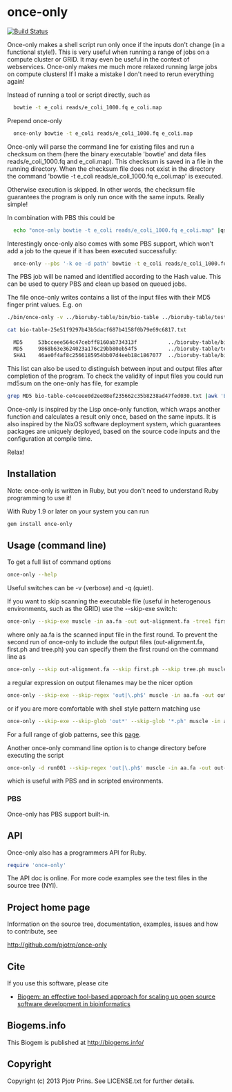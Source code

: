 # once-only

[![Build Status](https://secure.travis-ci.org/pjotrp/once-only.png)](http://travis-ci.org/pjotrp/once-only)

Once-only makes a shell script run only once if the inputs don't change (in a
functional style!). This is very useful when running a range of jobs on a
compute cluster or GRID. It may even be useful in the context of webservices.
Once-only makes me much more relaxed running large jobs on compute clusters! If
I make a mistake I don't need to rerun everything again!

Instead of running a tool or script directly, such as

```sh
  bowtie -t e_coli reads/e_coli_1000.fq e_coli.map
```

Prepend once-only

```sh
  once-only bowtie -t e_coli reads/e_coli_1000.fq e_coli.map
```

Once-only will parse the command line for existing files and run a checksum on
them (here the binary executable 'bowtie' and data files reads/e_coli_1000.fq
and e_coli.map).  This checksum is saved in a file in the running directory.
When the checksum file does not exist in the directory the command 'bowtie -t
e_coli reads/e_coli_1000.fq e_coli.map' is executed.

Otherwise execution is skipped. In other words, the checksum file guarantees
the program is only run once with the same inputs. Really simple! 

In combination with PBS this could be

```sh
  echo "once-only bowtie -t e_coli reads/e_coli_1000.fq e_coli.map" |qsub -k oe -d path
```

Interestingly once-only also comes with some PBS support, which won't add a job to the queue if it
has been executed successfully:

```sh
  once-only --pbs '-k oe -d path' bowtie -t e_coli reads/e_coli_1000.fq e_coli.map
```

The PBS job will be named and identified according to the Hash value.
This can be used to query PBS and clean up based on queued jobs.

The file once-only writes contains a list of the input files with
their MD5 finger print values. E.g. on

```sh
./bin/once-only -v ../bioruby-table/bin/bio-table ../bioruby-table/test/data/input/table1.csv 

cat bio-table-25e51f9297b43b5dacf687b4158f0b79e69c6817.txt 

  MD5     53bcceee564c47cebff8160ab734313f          ../bioruby-table/bin/bio-table
  MD5     9868b63e3624023a176c29bb80eb54f5          ../bioruby-table/test/data/input/table1.csv
  SHA1    46ae0f4af8c2566185954bb07d4eeb18c1867077  ../bioruby-table/bin/bio-table ../bioruby-table/test/data/input/table1.csv
```

This list can also be used to distinguish
between input and output files after completion of the program. To check the validity of 
input files you could run md5sum on the one-only has file, for example

```sh
grep MD5 bio-table-ce4ceee0d2ee08ef235662c35b8238ad47fed030.txt |awk 'BEGIN { FS = "[ \t\n]+" }{ print $2,"",$3 }'|md5sum -c
```

Once-only is inspired by the Lisp once-only function, which wraps another function and calculates a result only once, based on the same inputs. It is also inspired by the NixOS software
deployment system, which guarantees packages are uniquely deployed, based on the source code inputs and the configuration at compile time.

Relax!

## Installation

Note: once-only is written in Ruby, but you don't need to understand
Ruby programming to use it! 

With Ruby 1.9 or later on your system you can run

```sh
gem install once-only
```

## Usage (command line)

To get a full list of command options 

```sh
once-only --help
```

Useful switches can be -v (verbose) and -q (quiet).

If you want to skip scanning the executable file (useful in heterogenous environments, 
such as the GRID) use the --skip-exe switch:

```sh
once-only --skip-exe muscle -in aa.fa -out out-alignment.fa -tree1 first.ph -tree2 tree.ph
```

where only aa.fa is the scanned input file in the first round. To prevent the second run
of once-only to include the output files (out-alignment.fa, first.ph and tree.ph) you
can specify them the first round on the command line as

```sh
once-only --skip out-alignment.fa --skip first.ph --skip tree.ph muscle -in aa.fa -out out-alignment.fa -tree1 first.ph -tree2 tree.ph
```

a regular expression on output filenames may be the nicer option

```sh
once-only --skip-exe --skip-regex 'out|\.ph$' muscle -in aa.fa -out out-alignment.fa -tree1 first.ph -tree2 tree.ph
```

or if you are more comfortable with shell style pattern matching use

```sh
once-only --skip-exe --skip-glob 'out*' --skip-glob '*.ph' muscle -in aa.fa -out out-alignment.fa -tree1 first.ph -tree2 tree.ph
```

For a full range of glob patterns, see this [page](http://ruby.about.com/od/beginningruby/a/dir2.htm).

Another once-only command line option is to change directory before executing the script

```sh
once-only -d run001 --skip-regex 'out|\.ph$' muscle -in aa.fa -out out-alignment.fa -tree1 first.ph -tree2 tree.ph
```

which is useful with PBS and in scripted environments.

### PBS

Once-only has PBS support built-in.

## API

Once-only also has a programmers API for Ruby.

```ruby
require 'once-only'
```

The API doc is online. For more code examples see the test files in
the source tree (NYI).
        
## Project home page

Information on the source tree, documentation, examples, issues and
how to contribute, see

  http://github.com/pjotrp/once-only

## Cite

If you use this software, please cite 
  
* [Biogem: an effective tool-based approach for scaling up open source software development in bioinformatics](http://dx.doi.org/10.1093/bioinformatics/bts080)

## Biogems.info

This Biogem is published at http://biogems.info/

## Copyright

Copyright (c) 2013 Pjotr Prins. See LICENSE.txt for further details.

